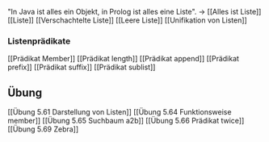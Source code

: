 "In Java ist alles ein Objekt, in Prolog ist alles eine Liste". -> [[Alles ist Liste]]
[[Liste]]
[[Verschachtelte Liste]]
[[Leere Liste]]
[[Unifikation von Listen]]

### Listenprädikate
[[Prädikat Member]]
[[Prädikat length]]
[[Prädikat append]]
[[Prädikat prefix]]
[[Prädikat suffix]]
[[Prädikat sublist]]







## Übung
[[Übung 5.61 Darstellung von Listen]]
[[Übung 5.64 Funktionsweise member]]
[[Übung 5.65 Suchbaum a2b]]
[[Übung 5.66 Prädikat twice]]
[[Übung 5.69 Zebra]]

